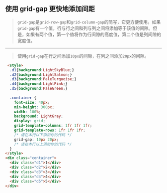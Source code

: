 ## 使用 grid-gap 更快地添加间距

> `grid-gap`是`grid-row-gap`和`grid-column-gap`的简写，它更方便使用。如果`grid-gap`有一个值，行与行之间和列与列之间将添加等于该值的间隙。但是，如果有两个值，第一个值将作为行间隙的高度值，第二个值是列间隙的宽度值。

------

> 使用`grid-gap`在行之间添加`10px`的间隙，在列之间添加`20px`的间隙。

```html
 <style>
  .d1{background:LightSkyBlue;}
  .d2{background:LightSalmon;}
  .d3{background:PaleTurquoise;}
  .d4{background:LightPink;}
  .d5{background:PaleGreen;}
  
  .container {
    font-size: 40px;
    min-height: 300px;
    width: 100%;
    background: LightGray;
    display: grid;
    grid-template-columns: 1fr 1fr 1fr;
    grid-template-rows: 1fr 1fr 1fr;
    /* 请在本行以下添加你的代码 */
    grid-gap: 10px 20px;
    /* 请在本行以上添加你的代码 */
  }
</style>
<div class="container">
  <div class="d1">1</div>
  <div class="d2">2</div>
  <div class="d3">3</div>
  <div class="d4">4</div>
  <div class="d5">5</div>
</div>
```

